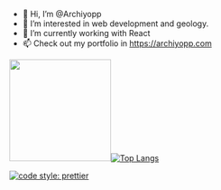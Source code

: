 - 👋 Hi, I’m @Archiyopp
- 👀 I’m interested in web development and geology.
- 🌱 I’m currently working with React
- 📫 Check out my portfolio in https://archiyopp.com
<!---  https://portfolio-arch.netlify.app/
--->

<img height="180em" src="https://github-readme-stats.vercel.app/api?username=Archiyopp&show_icons=true&theme=vision-friendly-dark&hide_border=true&&count_private=true&include_all_commits=true" />[![Top Langs](https://github-readme-stats.vercel.app/api/top-langs/?username=Archiyopp&theme=vision-friendly-dark&hide_border=true)](https://github.com/anuraghazra/github-readme-stats)


[![code style: prettier](https://img.shields.io/badge/code_style-prettier-ff69b4.svg?style=flat-square)](https://github.com/prettier/prettier)

<!---
Archiyopp/Archiyopp is a ✨ special ✨ repository because its `README.md` (this file) appears on your GitHub profile.
You can click the Preview link to take a look at your changes.
--->
